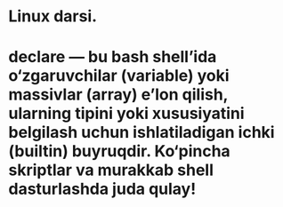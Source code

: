 # Linux darsi.

# declare — bu bash shell’ida o‘zgaruvchilar (variable) yoki massivlar (array) e’lon qilish, ularning tipini yoki xususiyatini belgilash uchun ishlatiladigan ichki (builtin) buyruqdir. Ko‘pincha skriptlar va murakkab shell dasturlashda juda qulay!